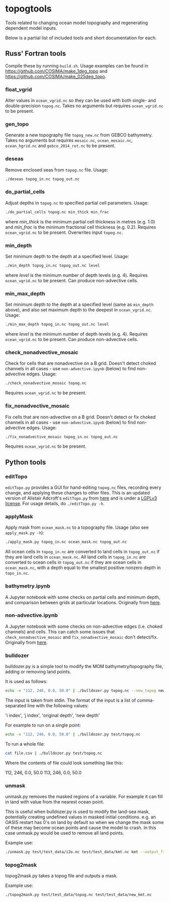# topogtools

Tools related to changing ocean model topography and regenerating dependent model inputs.

Below is a partial list of included tools and short documentation for each.

## Russ' Fortran tools

Compile these by running `build.sh`.
Usage examples can be found in https://github.com/COSIMA/make_1deg_topo and https://github.com/COSIMA/make_025deg_topo.

### float_vgrid

Alter values in `ocean_vgrid.nc` so they can be used with both single- and double-precision `topog.nc`.
Takes no arguments but requires `ocean_vgrid.nc` to be present.

### gen_topo

Generate a new topography file `topog_new.nc` from GEBCO bathymetry.
Takes no arguments but requires `mosaic.nc`, `ocean_mosaic.nc`, `ocean_hgrid.nc` and `gebco_2014_rot.nc` to be present.

### deseas

Remove enclosed seas from `topog.nc` file.
Usage:
```bash
./deseas topog_in.nc topog_out.nc
```

### do_partial_cells

Adjust depths in `topog.nc` to specified partial cell parameters.
Usage:
```bash
./do_partial_cells topog.nc min_thick min_frac
```
where *min_thick* is the minimum partial cell thickness in metres (e.g. 1.0) and *min_frac* is the minimum fractional cell thickness (e.g. 0.2).
Requires `ocean_vgrid.nc` to be present.
Overwrites input `topog.nc`.

### min_depth
Set minimum depth to the depth at a specified level.
Usage:
```bash
./min_depth topog_in.nc topog_out.nc level
```
where *level* is the minimum number of depth levels (e.g. 4).
Requires `ocean_vgrid.nc` to be present.
Can produce non-advective cells.

### min_max_depth
Set minimum depth to the depth at a specified level (same as `min_depth` above), and also set maximum depth to the deepest in `ocean_vgrid.nc`.
Usage:
```bash
./min_max_depth topog_in.nc topog_out.nc level
```
where *level* is the minimum number of depth levels (e.g. 4).
Requires `ocean_vgrid.nc` to be present.
Can produce non-advective cells.

### check_nonadvective_mosaic

Check for cells that are nonadvective on a B grid. Doesn't detect choked channels in all cases - use `non-advective.ipynb` (below) to find non-advective edges.
Usage:
```bash
./check_nonadvective_mosaic topog.nc
```
Requires `ocean_vgrid.nc` to be present.

### fix_nonadvective_mosaic

Fix cells that are non-advective on a B grid. Doesn't detect or fix choked channels in all cases - use `non-advective.ipynb` (below) to find non-advective edges.
Usage:
```bash
./fix_nonadvective_mosaic topog_in.nc topog_out.nc
```
Requires `ocean_vgrid.nc` to be present.

## Python tools

### editTopo

`editTopo.py` provides a GUI for hand-editing `topog.nc` files, recording every change, and applying these changes to other files. This is an updated version of Alistair Adcroft's `editTopo.py` from [here](https://github.com/aekiss/MOM6-examples/blob/1c3dc5216139f84b20ce3a5d8ea758bdc7912e8e/ice_ocean_SIS2/OM4_025/preprocessing/editTopo.py) and is under a [LGPLv3 license](https://github.com/NOAA-GFDL/MOM6-examples/blob/dev/gfdl/LICENSE.md).
For usage details, do `./editTopo.py -h`.

### applyMask

Apply mask from `ocean_mask.nc` to a topography file. 
Usage (also see `apply_mask.py -h`):
```bash
./apply_mask.py topog_in.nc ocean_mask.nc topog_out.nc
```
All ocean cells in `topog_in.nc` are converted to land cells in `topog_out.nc` if they are land cells in `ocean_mask.nc`.
All land cells in `topog_in.nc` are converted to ocean cells in `topog_out.nc` if they are ocean cells in `ocean_mask.nc`, with a depth equal to the smallest positive nonzero depth in `topo_in.nc`.

### bathymetry.ipynb
A Jupyter notebook with some checks on partial cells and minimum depth, and comparison between grids at particular locations.
Originally from [here](https://github.com/aekiss/notebooks/blob/3f2fbc2/bathymetry.ipynb).

### non-advective.ipynb
A Jupyter notebook with some checks on non-advective edges (i.e. choked channels) and cells. This can catch some issues that `check_nonadvective_mosaic` and `fix_nonadvective_mosaic` don't detect/fix.
Originally from [here](https://github.com/aekiss/notebooks/blob/3f2fbc2/bathymetry.ipynb).

### bulldozer

bulldozer.py is a simple tool to modify the MOM bathymetry/topography file, adding or removing land points.

It is used as follows:

```bash
echo -e "112, 246, 0.0, 50.0" | ./bulldozer.py topog.nc --new_topog new_topog.nc
```

The input is taken from stdin. The format of the input is a list of
comma-separated line with the following values:

'i index', 'j index', 'original depth', 'new depth'

For example to run on a single point:

```bash
echo -e "112, 246, 0.0, 50.0" | ./bulldozer.py test/topog.nc
```

To run a whole file:

```bash
cat file.csv | ./bulldozer.py test/topog.nc
```

Where the contents of file could look something like this:

112, 246, 0.0, 50.0
113, 246, 0.0, 50.0

### unmask

unmask.py removes the masked regions of a variable. For example it can fill in land with value from the nearest ocean point.

This is useful when bulldozer.py is used to modify the land-sea mask, potentially creating undefined values in masked initial conditions. e.g. an OASIS restart has 0's on land by default so when we change the mask some of these may become ocean points and cause the model to crash. In this case unmask.py would be used to remove all land points.

Example use:

```bash
./unmask.py test/test_data/i2o.nc test/test_data/kmt.nc kmt --output_file test/test_data/new_i2o.nc --flip_mask
```

### topog2mask

topog2mask.py takes a topog file and outputs a mask.

Example use:

```bash
./topog2mask.py test/test_data/topog.nc test/test_data/new_kmt.nc
```

